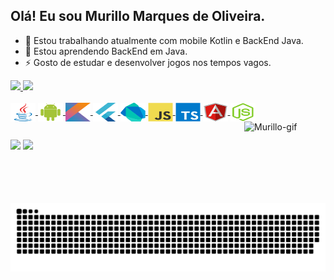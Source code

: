 ## Olá! Eu sou Murillo Marques de Oliveira.

 - 👔 Estou trabalhando atualmente com mobile Kotlin e BackEnd Java.
 - 🌱 Estou aprendendo BackEnd em Java.
 - ⚡ Gosto de estudar e desenvolver jogos nos tempos vagos.

<div>
  <a href="https://github.com/Murillosys">
  <img height="160em" src="https://github-readme-stats.vercel.app/api?username=Murillosys&show_icons=true&theme=blue-green&include_all_commits=true&count_private=true"/>
  <img height="160em" src="https://github-readme-stats.vercel.app/api/top-langs/?username=Murillosys&layout=compact&langs_count=7&theme=blue-green"/>
 
</div>

<div style="display: inline_block"><br>
  <img align="center" alt="Murillo-Java" height="30" width="40" src="https://raw.githubusercontent.com/devicons/devicon/master/icons/java/java-original.svg">    
  <img align="center" alt="Murillo-Android" height="30" width="40" src="https://raw.githubusercontent.com/devicons/devicon/master/icons/android/android-plain.svg">
  <img align="center" alt="Murillo-Kotlin" height="30" width="40" src="https://raw.githubusercontent.com/devicons/devicon/master/icons/kotlin/kotlin-original.svg">
  <img align="center" alt="Murillo-Flutter" height="30" width="40" src="https://raw.githubusercontent.com/devicons/devicon/master/icons/flutter/flutter-original.svg">
  <img align="center" alt="Murillo-Dart" height="30" width="40" src="https://raw.githubusercontent.com/devicons/devicon/master/icons/dart/dart-original.svg">  
  <img align="center" alt="Murillo-JavaScript" height="30" width="40" src="https://raw.githubusercontent.com/devicons/devicon/master/icons/javascript/javascript-original.svg"> 
  <img align="center" alt="Murillo-TypeScript" height="30" width="40" src="https://raw.githubusercontent.com/devicons/devicon/master/icons/typescript/typescript-original.svg">
  <img align="center" alt="Murillo-Angular" height="30" width="40" src="https://raw.githubusercontent.com/devicons/devicon/master/icons/angularjs/angularjs-original.svg">
  <img align="center" alt="Murillo-NodeJs" height="30" width="40" src="https://raw.githubusercontent.com/devicons/devicon/master/icons/nodejs/nodejs-original.svg">
  <img align="right" alt="Murillo-gif" height="130" width="130" src="https://cdn.discordapp.com/attachments/134319241099739137/870108121484386304/gifTomilho.gif">
</div>
  
  ##
 
<div> 
  <a href = "mailto:murillosys@gmail.com"><img src="https://img.shields.io/badge/-Gmail-%23333?style=for-the-badge&logo=gmail&logoColor=white" target="_blank"></a>
  <a href="https://www.linkedin.com/in/murillomo/" target="_blank"><img src="https://img.shields.io/badge/-LinkedIn-%230077B5?style=for-the-badge&logo=linkedin&logoColor=white" target="_blank"></a> 
 
  ![Snake animation](https://github.com/murillosys/murillosys/blob/output/github-contribution-grid-snake.svg)
 
</div>
